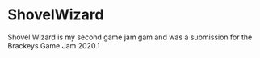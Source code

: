 # ShovelWizard
 Shovel Wizard is my second game jam gam and was a submission for the Brackeys Game Jam 2020.1
